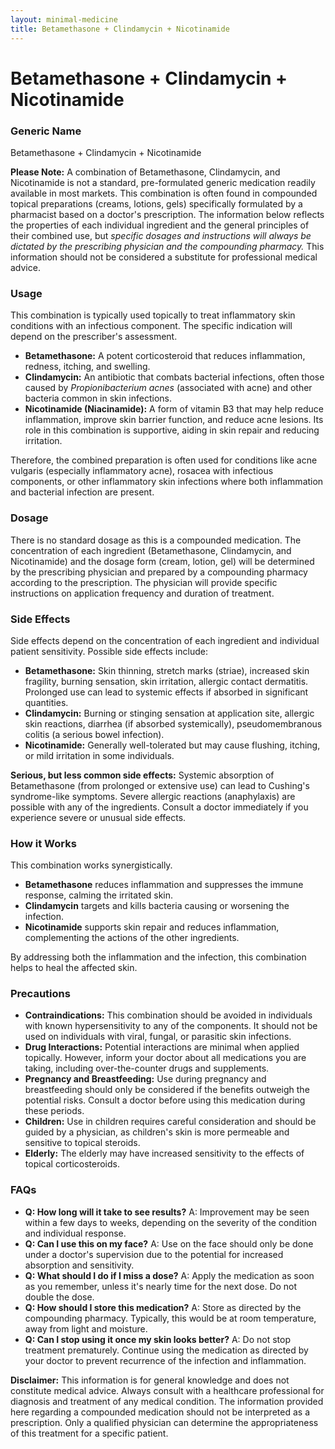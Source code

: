 ```yaml
---
layout: minimal-medicine
title: Betamethasone + Clindamycin + Nicotinamide
---
```


# Betamethasone + Clindamycin + Nicotinamide
### Generic Name
Betamethasone + Clindamycin + Nicotinamide

**Please Note:**  A combination of Betamethasone, Clindamycin, and Nicotinamide is not a standard, pre-formulated generic medication readily available in most markets.  This combination is often found in compounded topical preparations (creams, lotions, gels) specifically formulated by a pharmacist based on a doctor's prescription.  The information below reflects the properties of each individual ingredient and the general principles of their combined use, but *specific dosages and instructions will always be dictated by the prescribing physician and the compounding pharmacy.*  This information should not be considered a substitute for professional medical advice.

### Usage

This combination is typically used topically to treat inflammatory skin conditions with an infectious component. The specific indication will depend on the prescriber's assessment.

* **Betamethasone:** A potent corticosteroid that reduces inflammation, redness, itching, and swelling.
* **Clindamycin:** An antibiotic that combats bacterial infections, often those caused by *Propionibacterium acnes* (associated with acne) and other bacteria common in skin infections.
* **Nicotinamide (Niacinamide):** A form of vitamin B3 that may help reduce inflammation, improve skin barrier function, and reduce acne lesions.  Its role in this combination is supportive, aiding in skin repair and reducing irritation.

Therefore, the combined preparation is often used for conditions like acne vulgaris (especially inflammatory acne), rosacea with infectious components, or other inflammatory skin infections where both inflammation and bacterial infection are present.

### Dosage

There is no standard dosage as this is a compounded medication. The concentration of each ingredient (Betamethasone, Clindamycin, and Nicotinamide) and the dosage form (cream, lotion, gel) will be determined by the prescribing physician and prepared by a compounding pharmacy according to the prescription.  The physician will provide specific instructions on application frequency and duration of treatment.

### Side Effects

Side effects depend on the concentration of each ingredient and individual patient sensitivity.  Possible side effects include:

* **Betamethasone:** Skin thinning, stretch marks (striae), increased skin fragility, burning sensation, skin irritation, allergic contact dermatitis.  Prolonged use can lead to systemic effects if absorbed in significant quantities.
* **Clindamycin:**  Burning or stinging sensation at application site, allergic skin reactions, diarrhea (if absorbed systemically), pseudomembranous colitis (a serious bowel infection).
* **Nicotinamide:** Generally well-tolerated but may cause flushing, itching, or mild irritation in some individuals.

**Serious, but less common side effects:**  Systemic absorption of Betamethasone (from prolonged or extensive use) can lead to Cushing's syndrome-like symptoms.  Severe allergic reactions (anaphylaxis) are possible with any of the ingredients.  Consult a doctor immediately if you experience severe or unusual side effects.


### How it Works

This combination works synergistically.

* **Betamethasone** reduces inflammation and suppresses the immune response, calming the irritated skin.
* **Clindamycin** targets and kills bacteria causing or worsening the infection.
* **Nicotinamide** supports skin repair and reduces inflammation, complementing the actions of the other ingredients.

By addressing both the inflammation and the infection, this combination helps to heal the affected skin.

### Precautions

* **Contraindications:** This combination should be avoided in individuals with known hypersensitivity to any of the components.  It should not be used on individuals with viral, fungal, or parasitic skin infections.
* **Drug Interactions:** Potential interactions are minimal when applied topically.  However,  inform your doctor about all medications you are taking, including over-the-counter drugs and supplements.
* **Pregnancy and Breastfeeding:** Use during pregnancy and breastfeeding should only be considered if the benefits outweigh the potential risks. Consult a doctor before using this medication during these periods.
* **Children:** Use in children requires careful consideration and should be guided by a physician, as children's skin is more permeable and sensitive to topical steroids.
* **Elderly:** The elderly may have increased sensitivity to the effects of topical corticosteroids.


### FAQs

* **Q: How long will it take to see results?** A: Improvement may be seen within a few days to weeks, depending on the severity of the condition and individual response.
* **Q: Can I use this on my face?** A:  Use on the face should only be done under a doctor's supervision due to the potential for increased absorption and sensitivity.
* **Q: What should I do if I miss a dose?** A: Apply the medication as soon as you remember, unless it's nearly time for the next dose. Do not double the dose.
* **Q: How should I store this medication?** A: Store as directed by the compounding pharmacy. Typically, this would be at room temperature, away from light and moisture.
* **Q: Can I stop using it once my skin looks better?** A:  Do not stop treatment prematurely. Continue using the medication as directed by your doctor to prevent recurrence of the infection and inflammation.


**Disclaimer:** This information is for general knowledge and does not constitute medical advice. Always consult with a healthcare professional for diagnosis and treatment of any medical condition.  The information provided here regarding a compounded medication should not be interpreted as a prescription. Only a qualified physician can determine the appropriateness of this treatment for a specific patient.
